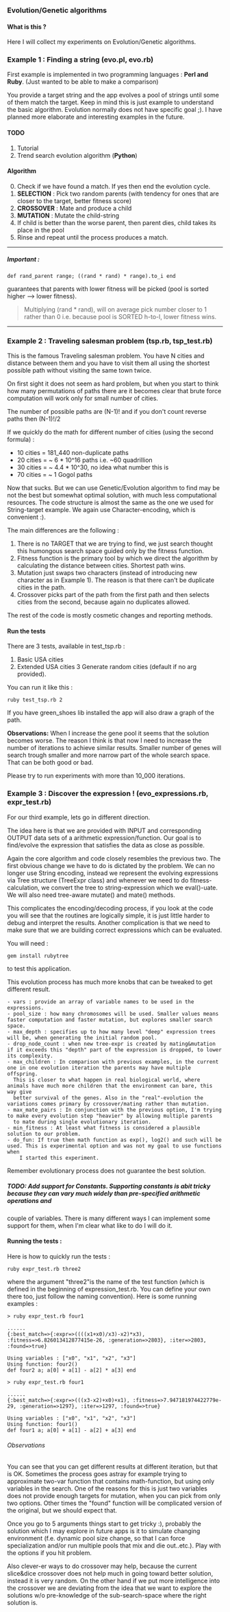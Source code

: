### Evolution/Genetic algorithms

#### What is this ?

Here I will collect my experiments on Evolution/Genetic algorithms.

### Example 1 : Finding a string (evo.pl, evo.rb)

First example is implemented in two programming languages : **Perl and Ruby**. (Just wanted to be able to make a comparison)

You provide a target string and the app evolves a pool of strings until some of them match the target.
Keep in mind this is just example to understand the basic algorithm. Evolution normally does not have specific goal ;).
I have planned more elaborate and interesting examples in the future.

#### TODO

1. Tutorial
2. Trend search evolution algorithm (**Python**)

#### Algorithm

0. Check if we have found a match. If yes then end the evolution cycle.
1. **SELECTION** : Pick two random parents (with tendency for ones that are closer to the target, better fitness score)
2. **CROSSOVER** : Mate and produce a child
4. **MUTATION**  : Mutate the child-string
5. If child is better than the worse parent, then parent dies, child takes its place in the pool
6. Rinse and repeat until the process produces a match.

-----

##### Important :
```
def rand_parent range; ((rand * rand) * range).to_i end
```

guarantees that parents with lower fitness will be picked (pool is sorted higher --> lower fitness).

> Multiplying (rand * rand), will on average pick number closer to 1 rather than 0 i.e. because pool is SORTED h-to-l, lower fitness wins.

-----

### Example 2 : Traveling salesman problem (tsp.rb, tsp_test.rb)

This is the famous Traveling salesman problem. You have N cities and distance between them and you have to visit them all using the shortest possible path
without visiting the same town twice.

On first sight it does not seem as hard problem, but when you start to think how many permutations of paths there are it becomes clear that brute
force computation will work only for small number of cities.

The number of possible paths are (N-1)! and if you don't count reverse paths then (N-1)!/2

If we quickly do the math for different number of cities (using the second formula) :

- 10 cities = 181_440 non-duplicate paths
- 20 cities = ~ 6 * 10^16 paths i.e. ~60 quadrillion
- 30 cities = ~ 4.4 * 10^30, no idea what number this is
- 70 cities = ~ 1 Gogol paths

Now that sucks. But we can use Genetic/Evolution algorithm to find may be not the best but somewhat optimal solution, with much less computational resources.
The code structure is almost the same as the one we used for String-target example. We again use Character-encoding, which is convenient :).

The main differences are the following :

1. There is no TARGET that we are trying to find, we just search thought this humongous search space guided only by the fitness function.
2. Fitness function is the primary tool by which we direct the algorithm by calculating the distance between cities. Shortest path wins.
3. Mutation just swaps two characters (instead of introducing new character as in Example 1). The reason is that there can't be duplicate cities in the path.
4. Crossover picks part of the path from the first path and then selects cities from the second, because again no duplicates allowed.

The rest of the code is mostly cosmetic changes and reporting methods.

#### Run the tests

There are 3 tests, available in test_tsp.rb :

1. Basic USA cities
2. Extended USA cities
3  Generate random cities (default if no arg provided).

You can run it like this :

``` ruby test_tsp.rb 2 ```

If you have green_shoes lib installed the app will also draw a graph of the path.

**Observations:** When I increase the gene pool it seems that the solution becomes worse. The reason I think is that now I need to increase the number of iterations to achieve similar results. Smaller number of genes will search trough smaller and more narrow part of the whole search space.
That can be both good or bad.

Please try to run experiments with more than 10_000 iterations.


### Example 3 : Discover the expression ! (evo_expressions.rb, expr_test.rb)

For our third example, lets go in different direction.

The idea here is that we are provided with INPUT and corresponding OUTPUT data sets of a arithmetic expression/function.
Our goal is to find/evolve the expression that satisfies the data as close as possible.

Again the core algorithm and code closely resembles the previous two.
The first obvious change we have to do is dictated by the problem.
We can no longer use String encoding, instead we represent the evolving expressions via Tree structure (TreeExpr class) and whenever we
need to do fitness-calculation, we convert the tree to string-expression which we eval()-uate.
We will also need tree-aware mutate() and mate() methods.

This complicates the encoding/decoding process, if you look at the code you will see that the routines are logically simple, it is just little 
harder to debug and interpret the results. Another complication is that we need to make sure that we are building correct expressions which can
be evaluated.

You will need :

```
gem install rubytree
```

to test this application.

This evolution process has much more knobs that can be tweaked to get different result.

	- vars : provide an array of variable names to be used in the expressions.
	- pool_size : how many chromosomes will be used. Smaller values means faster computation and faster mutation, but explores smaller search space.
	- max_depth : specifies up to how many level "deep" expression trees will be, when generating the initial random pool.
	- drop_node_count : when new tree-expr is created by mating&mutation if it exceeds this "depth" part of the expression is dropped, to lower its complexity.
	- max_children : In comparison with previous examples, in the current one in one evolution iteration the parents may have multiple offspring.
	  This is closer to what happen in real biological world, where animals have much more children that the environment can bare, this way give 
	  better survival of the genes. Also in the "real"-evolution the variations comes primary by crossover/mating rather than mutation.
	- max_mate_pairs : In conjunction with the previous option, I'm trying to make every evolution step "heavier" by allowing multiple parents
	  to mate during single evolutionary iteration.
	- min_fitness : At least what fitness is considered a plausible solution to our problem.
	- do_fun: If true then math function as exp(), log2() and such will be used. This is experimental option and was not my goal to use functions when
		I started this experiment.

Remember evolutionary process does not guarantee the best solution.

##### *TODO:* Add support for Constants. Supporting constants is abit tricky because they can vary much widely than pre-specified arithmetic operations and 
 couple of variables. There is many different ways I can implement some support for them, when I'm clear what like to do I will do it.

#### Running the tests :

Here is how to quickly run the tests :

```
ruby expr_test.rb three2
```

where the argument "three2"is the name of the test function (which is defined in the beginning of expression_test.rb. You can define your own there too, just follow
the naming convention).
Here is some running examples :

```
> ruby expr_test.rb four1

......
{:best_match=>{:expr=>((((x1+x0)/x3)-x2)*x3), :fitness=>6.826013412877415e-26, :generation=>2803}, :iter=>2803, :found=>true}

Using variables : ["x0", "x1", "x2", "x3"]
Using function: four2()
def four2 a; a[0] + a[1] - a[2] * a[3] end

> ruby expr_test.rb four1

......
{:best_match=>{:expr=>(((x3-x2)+x0)+x1), :fitness=>7.947181974422779e-29, :generation=>1297}, :iter=>1297, :found=>true}

Using variables : ["x0", "x1", "x2", "x3"]
Using function: four1()
def four1 a; a[0] + a[1] - a[2] + a[3] end

```

###### *Observations*
You can see that you can get different results at different iteration, but that is OK.
Sometimes the process goes astray for example trying to approximate two-var function that contains math-function, but using only variables in the search.
One of the reasons for this is just two variables does not provide enough targets for mutation, when you can pick from only two options.
Other times the "found" function will be complicated version of the original, but we should expect that.

Once you go to 5 arguments things start to get tricky :), probably the solution which I may explore in future apps is it to simulate 
changing environment (f.e. dynamic pool size change, so that I can force specialization and/or run multiple pools that mix and die out..etc.).
Play with the options if you hit problem.

Also clever-er ways to do crossover may help, because the current slice&dice crossover does not help much in going toward better solution, 
instead it is very random.
On the other hand if we put more intelligence into the crossover we are deviating from the idea that we want to explore the solutions w/o 
pre-knowledge of the sub-search-space where the right solution is.

